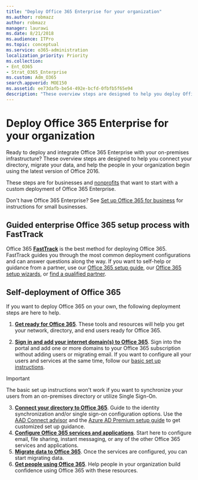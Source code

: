 ```yaml
---
title: "Deploy Office 365 Enterprise for your organization"
ms.author: robmazz
author: robmazz
manager: laurawi
ms.date: 8/21/2018
ms.audience: ITPro
ms.topic: conceptual
ms.service: o365-administration
localization_priority: Priority
ms.collection:
- Ent_O365
- Strat_O365_Enterprise
ms.custom: Adm_O365
search.appverid: MOE150
ms.assetid: ee73dafb-be54-492e-bcfd-0fbfb5f65e94
description: "These overview steps are designed to help you deploy Office 365, connect your Active Directory, migrate your data, and help the people in your organization begin using the latest version of Office 2016."
---
```


# Deploy Office 365 Enterprise for your organization
Ready to deploy and integrate Office 365 Enterprise with your on-premises infrastructure? These overview steps are designed to help you connect your directory, migrate your data, and help the people in your organization begin using the latest version of Office 2016.
  
These steps are for businesses and [nonprofits](https://go.microsoft.com/fwlink/?LinkId=627221) that want to start with a custom deployment of Office 365 Enterprise. 
  
Don't have Office 365 Enterprise? See [Set up Office 365 for business](https://support.office.com/article/6a3a29a0-e616-4713-99d1-15eda62d04fa) for instructions for small businesses. 
  
## Guided enterprise Office 365 setup process with FastTrack
Office 365 **[FastTrack](https://technet.microsoft.com/en-us/library/office-365-onboarding-benefit.aspx)** is the best method for deploying Office 365. FastTrack guides you through the most common deployment configurations and can answer questions along the way. If you want to self-help or guidance from a partner, use our [Office 365 setup guide](https://support.office.com/article/Set-up-Office-365-for-business-6a3a29a0-e616-4713-99d1-15eda62d04fa), our [Office 365 setup wizards](https://aka.ms/o365fasttrack), or [find a qualified partner](https://partnercenter.microsoft.com/en-us/pcv/search).

## Self-deployment of Office 365
If you want to deploy Office 365 on your own, the following deployment steps are here to help.

1. **[Get ready for Office 365](get-your-organization-ready-for-office-365.md)**. These tools and resources will help you get your network, directory, and end users ready for Office 365.

2. **[Sign in and add your internet domain(s) to Office 365](https://portal.office.com/Domains/AddDomainWizard.aspx?Scenario=AdvancedSetup)**. Sign into the portal and add one or more domains to your Office 365 subscription without adding users or migrating email. If you want to configure all your users and services at the same time, follow our [basic set up instructions](https://support.office.com/article/Set-up-Office-365-for-business-6a3a29a0-e616-4713-99d1-15eda62d04fa).

>[!IMPORTANT] 
>The basic set up instructions won't work if you want to synchronize your users from an on-premises directory or utilize Single Sign-On.

3. **[Connect your directory to Office 365](https://support.office.com/article/Understanding-Office-365-Identity-and-Azure-Active-Directory-06a189e7-5ec6-4af2-94bf-a22ea225a7a9)**. Guide to the identity synchronization and/or single sign-on configuration options. Use the [AAD Connect advisor](https://aka.ms/aadconnectpwsync) and the [Azure AD Premium setup guide](https://aka.ms/aadpguidance) to get customized set up guidance.
4. **[Configure Office 365 services and applications](configure-services-and-applications.md)**. Start here to configure email, file sharing, instant messaging, or any of the other Office 365 services and applications.
5. **[Migrate data to Office 365](migrate-data-to-office-365.md)**. Once the services are configured, you can start migrating data.
6. **[Get people using Office 365](https://support.office.com/article/Get-started-with-Office-365-for-business-d6466f0d-5d13-464a-adcb-00906ae87029)**. Help people in your organization build confidence using Office 365 with these resources.